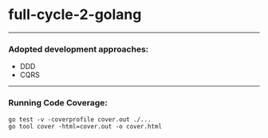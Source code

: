 # full-cycle-2-golang
---
### Adopted development approaches:
 - DDD
 - CQRS
---
### Running Code Coverage:
```
go test -v -coverprofile cover.out ./...
go tool cover -html=cover.out -o cover.html
```